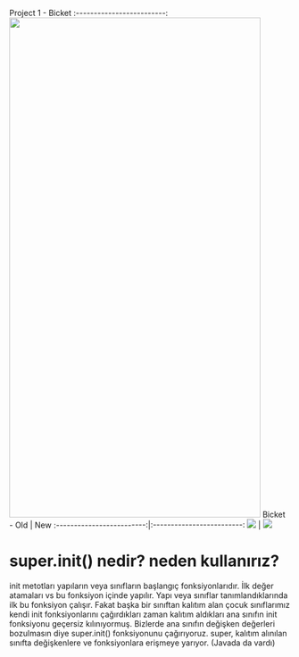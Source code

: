 Project 1 - Bicket
:-------------------------:
<img src="https://github.com/bahattinkoc/Homeworks/blob/main/Project_1_Bicket/bicket.gif" width="450" height="896">
Bicket - Old             | New
:-------------------------:|:-------------------------:
![](https://github.com/bahattinkoc/Homeworks/blob/main/Project_1_Bicket/bicketOld.gif)  |  ![](https://github.com/bahattinkoc/Homeworks/blob/main/Project_1_Bicket/bicket.gif)

# super.init() nedir? neden kullanırız?
init metotları yapıların veya sınıfların başlangıç fonksiyonlarıdır. İlk değer atamaları vs bu fonksiyon içinde yapılır.
Yapı veya sınıflar tanımlandıklarında ilk bu fonksiyon çalışır. Fakat başka bir sınıftan kalıtım alan çocuk sınıflarımız
kendi init fonksiyonlarını çağırdıkları zaman kalıtım aldıkları ana sınıfın init fonksiyonu geçersiz kılınıyormuş. Bizlerde
ana sınıfın değişken değerleri bozulmasın diye super.init() fonksiyonunu çağırıyoruz.
super, kalıtım alınılan sınıfta değişkenlere ve fonksiyonlara erişmeye yarıyor. (Javada da vardı)
